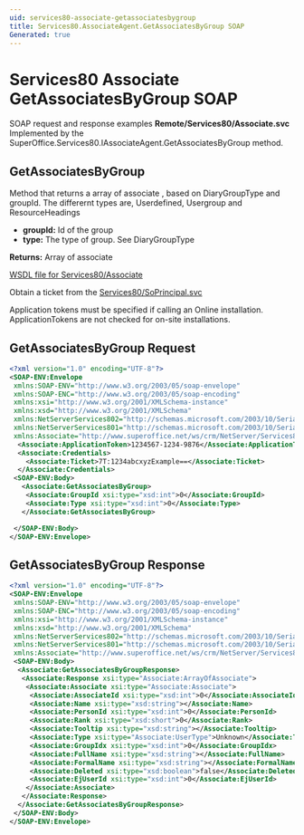 ```yaml
---
uid: services80-associate-getassociatesbygroup
title: Services80.AssociateAgent.GetAssociatesByGroup SOAP
Generated: true
---
```


# Services80 Associate GetAssociatesByGroup SOAP

SOAP request and response examples **Remote/Services80/Associate.svc**
Implemented by the <see cref="M:SuperOffice.Services80.IAssociateAgent.GetAssociatesByGroup">SuperOffice.Services80.IAssociateAgent.GetAssociatesByGroup</see> method.

## GetAssociatesByGroup

Method that returns a array of associate , based on DiaryGroupType and groupId. The differernt types are, Userdefined, Usergroup and ResourceHeadings

* **groupId:** Id of the group
* **type:** The type of group. See DiaryGroupType

**Returns:** Array of associate


[WSDL file for Services80/Associate](../Services80-Associate.md)

Obtain a ticket from the [Services80/SoPrincipal.svc](../SoPrincipal/index.md)

Application tokens must be specified if calling an Online installation. ApplicationTokens are not checked for on-site installations.

## GetAssociatesByGroup Request

```xml
<?xml version="1.0" encoding="UTF-8"?>
<SOAP-ENV:Envelope
 xmlns:SOAP-ENV="http://www.w3.org/2003/05/soap-envelope"
 xmlns:SOAP-ENC="http://www.w3.org/2003/05/soap-encoding"
 xmlns:xsi="http://www.w3.org/2001/XMLSchema-instance"
 xmlns:xsd="http://www.w3.org/2001/XMLSchema"
 xmlns:NetServerServices802="http://schemas.microsoft.com/2003/10/Serialization/Arrays"
 xmlns:NetServerServices801="http://schemas.microsoft.com/2003/10/Serialization/"
 xmlns:Associate="http://www.superoffice.net/ws/crm/NetServer/Services80">
  <Associate:ApplicationToken>1234567-1234-9876</Associate:ApplicationToken>
  <Associate:Credentials>
    <Associate:Ticket>7T:1234abcxyzExample==</Associate:Ticket>
  </Associate:Credentials>
 <SOAP-ENV:Body>
   <Associate:GetAssociatesByGroup>
    <Associate:GroupId xsi:type="xsd:int">0</Associate:GroupId>
    <Associate:Type xsi:type="xsd:int">0</Associate:Type>
   </Associate:GetAssociatesByGroup>

 </SOAP-ENV:Body>
</SOAP-ENV:Envelope>

```


## GetAssociatesByGroup Response

```xml
<?xml version="1.0" encoding="UTF-8"?>
<SOAP-ENV:Envelope
 xmlns:SOAP-ENV="http://www.w3.org/2003/05/soap-envelope"
 xmlns:SOAP-ENC="http://www.w3.org/2003/05/soap-encoding"
 xmlns:xsi="http://www.w3.org/2001/XMLSchema-instance"
 xmlns:xsd="http://www.w3.org/2001/XMLSchema"
 xmlns:NetServerServices802="http://schemas.microsoft.com/2003/10/Serialization/Arrays"
 xmlns:NetServerServices801="http://schemas.microsoft.com/2003/10/Serialization/"
 xmlns:Associate="http://www.superoffice.net/ws/crm/NetServer/Services80">
 <SOAP-ENV:Body>
  <Associate:GetAssociatesByGroupResponse>
   <Associate:Response xsi:type="Associate:ArrayOfAssociate">
    <Associate:Associate xsi:type="Associate:Associate">
     <Associate:AssociateId xsi:type="xsd:int">0</Associate:AssociateId>
     <Associate:Name xsi:type="xsd:string"></Associate:Name>
     <Associate:PersonId xsi:type="xsd:int">0</Associate:PersonId>
     <Associate:Rank xsi:type="xsd:short">0</Associate:Rank>
     <Associate:Tooltip xsi:type="xsd:string"></Associate:Tooltip>
     <Associate:Type xsi:type="Associate:UserType">Unknown</Associate:Type>
     <Associate:GroupIdx xsi:type="xsd:int">0</Associate:GroupIdx>
     <Associate:FullName xsi:type="xsd:string"></Associate:FullName>
     <Associate:FormalName xsi:type="xsd:string"></Associate:FormalName>
     <Associate:Deleted xsi:type="xsd:boolean">false</Associate:Deleted>
     <Associate:EjUserId xsi:type="xsd:int">0</Associate:EjUserId>
    </Associate:Associate>
   </Associate:Response>
  </Associate:GetAssociatesByGroupResponse>
 </SOAP-ENV:Body>
</SOAP-ENV:Envelope>

```

